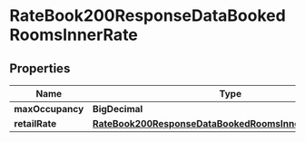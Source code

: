 

# RateBook200ResponseDataBookedRoomsInnerRate


## Properties

| Name | Type | Description | Notes |
|------------ | ------------- | ------------- | -------------|
|**maxOccupancy** | **BigDecimal** |  |  [optional] |
|**retailRate** | [**RateBook200ResponseDataBookedRoomsInnerRateRetailRate**](RateBook200ResponseDataBookedRoomsInnerRateRetailRate.md) |  |  [optional] |



